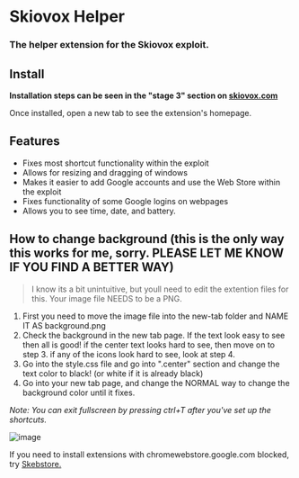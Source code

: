 # Skiovox Helper
### The helper extension for the Skiovox exploit.

## Install

**Installation steps can be seen in the "stage 3" section on [skiovox.com](https://skiovox.com)**

Once installed, open a new tab to see the extension's homepage.

## Features
- Fixes most shortcut functionality within the exploit
- Allows for resizing and dragging of windows
- Makes it easier to add Google accounts and use the Web Store within the exploit
- Fixes functionality of some Google logins on webpages
- Allows you to see time, date, and battery.

## How to change background (this is the only way this works for me, sorry. PLEASE LET ME KNOW IF YOU FIND A BETTER WAY)
> I know its a bit unintuitive, but youll need to edit the extention files for this.
> Your image file NEEDS to be a PNG.
1. First you need to move the image file into the new-tab folder and NAME IT AS background.png
2. Check the background in the new tab page. If the text look easy to see then all is good! if the center text looks hard to see, then move on to step 3. if any of the icons look hard to see, look at step 4.
3. Go into the style.css file and go into ".center" section and change the text color to black! (or white if it is already black)
4. Go into your new tab page, and change the NORMAL way to change the background color until it fixes.


*Note: You can exit fullscreen by pressing ctrl+T after you've set up the shortcuts.*

![image](https://github.com/zkayns/skiovox-helper/assets/80561998/4c09893a-65a5-45da-b70b-5f3d20c27d54)

If you need to install extensions with chromewebstore.google.com blocked, try [Skebstore.](https://github.com/bypassiwastaken/skebstore)
